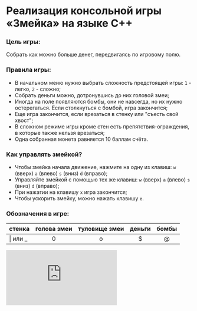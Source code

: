 # Реализация консольной игры «Змейка» на языке C++
### Цель игры: 
Cобрать как можно больше денег, передвигаясь по игровому полю.
### Правила игры:
- В начальном меню нужно выбрать сложность предстоящей игры: `1` - легко,  `2` - сложно;
- Собрать деньги можно, дотронувшись до них головой змеи;
- Иногда на поле появляются бомбы, они не навсегда, но их нужно остерегаться. Если столкнуться с бомбой, игра закончится;
- Еще игра закончится, если врезаться в стенку или "съесть свой хвост";
- В сложном режиме игры кроме стен есть препятствия-ограждения, в которые также нельзя врезаться;
- Одна собранная монета равняется 10 баллам счёта.
### Как управлять змейкой?
- Чтобы змейка начала движение, нажмите на одну из клавиш: `w` (вверх) `a` (влево) `s` (вниз) `d` (вправо);
- Управляйте змейкой с помощью тех же клавиш: `w` (вверх) `a` (влево) `s` (вниз) `d` (вправо);
- При нажатии на клавишу `x` игра закончится;
- Чтобы ускорить змейку, можно нажать клавишу `e`.

### Обозначения в игре: 
стенка| голова змеи| туловище змеи| деньги| бомбы
:-----|:----------:|:------------:|:-----:|:-----:
|\| или _ |0|o|$|@


![alt text](https://github.com/AriGasper/Zmeika_Gura/edit/master/README.md)
